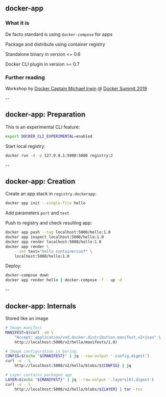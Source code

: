 ## docker-app

### What it is

De facto standard is using `docker-compose` for apps

Package and distribute using container registry

Standalone binary in version <= 0.6

Docker CLI plugin in version >= 0.7

### Further reading

Workshop by [Docker Captain Michael Irwin](https://www.docker.com/captains/michael-irwin) @ [Docker Summit 2019](https://github.com/mikesir87/docker-summit-19-docker-app-workshop)

--

## docker-app: Preparation

This is an experimental CLI feature:

```bash
export DOCKER_CLI_EXPERIMENTAL=enabled
```

Start local registry:

```bash
docker run -d -p 127.0.0.1:5000:5000 registry:2
```

--

## docker-app: Creation

Create an app stack in `registry.dockerapp`:

```bash
docker app init --single-file hello
```

Add parameters `port` and `text`

Push to registry and check resulting app:

```bash
docker app push --tag localhost:5000/hello:1.0
docker app inspect localhost:5000/hello:1.0
docker app render localhost:5000/hello:1.0
docker app render \
    --set text="hello containerconf" \
    localhost:5000/hello:1.0
```

Deploy:

```bash
docker-compose down
docker app render hello | docker-compose -f - up -d
```

--

## docker-app: Internals

Stored like an image

```bash
# Image manifest
MANIFEST=$(curl -sH \
    "Accept: application/vnd.docker.distribution.manifest.v2+json" \
    http://localhost:5000/v2/hello/manifests/1.0)

# Image configuration is boring
CONFIG=$(echo "${MANIFEST}" | jq --raw-output '.config.digest')
curl -o - \
    http://localhost:5000/v2/hello/blobs/${CONFIG} | jq

# Layer contains packaged app
LAYER=$(echo "${MANIFEST}" | jq --raw-output '.layers[0].digest')
curl -o - \
    http://localhost:5000/v2/hello/blobs/${LAYER} | tar -tvz
```
